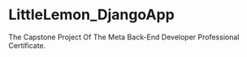 # LittleLemon_DjangoApp
The Capstone Project Of The Meta  Back-End Developer Professional Certificate. 
